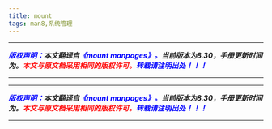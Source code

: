 ```yaml
---
title: mount 
tags: man8,系统管理
---
```


------

***<font color=blue>版权声明：</font>本文翻译自<font color=blue>《mount manpages》。</font>当前版本为8.30，手册更新时间为。<font color=red>本文与原文档采用相同的版权许可。</font><font color=blue>转载请注明出处！！！</font>***

------



------

***<font color=blue>版权声明：</font>本文翻译自<font color=blue>《mount manpages》。</font>当前版本为8.30，手册更新时间为。<font color=red>本文与原文档采用相同的版权许可。</font><font color=blue>转载请注明出处！！！</font>***

------

